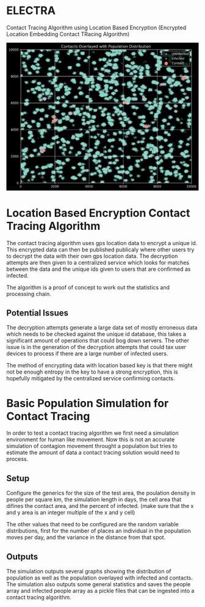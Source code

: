 # ELECTRA
Contact Tracing Algorithm using Location Based Encryption (Encrypted Location Embedding Contact TRacing Algorithm)

![](test_contact_image.png)

# Location Based Encryption Contact Tracing Algorithm

The contact tracing algorithm uses gps location data to encrypt a unique id. This encrypted data can then be published publicaly where other users try to decrypt the data with their own gps location data. The decryption attempts are then given to a centralized service which looks for matches between the data and the unique ids given to users that are confirmed as infected.

The algorithm is a proof of concept to work out the statistics and processing chain.

## Potential Issues

The decryption attempts generate a large data set of mostly erroneous data which needs to be checked against the unique id database, this takes a significant amount of operations that could bog down servers. The other issue is in the generation of the decryption attempts that could tax user devices to process if there are a large number of infected users. 

The method of encrypting data with location based key is that there might not be enough entropy in the key to have a strong encryption, this is hopefully mitigated by the centralized service confirming contacts.

# Basic Population Simulation for Contact Tracing

In order to test a contact tracing algorithm we first need a simulation environment for human like movement. Now this is not an accurate simulation of contagion movement throught a population but tries to estimate the amount of data a contact tracing solution would need to process.

## Setup

Configure the generics for the size of the test area, the poulation density in people per square km, the simulation length in days, the cell area that difines the contact area, and the percent of infected. (make sure that the x and y area is an integer multiple of the x and y cell)

The other values that need to be configured are the random variable distributions, first for the number of places an individual in the population moves per day, and the variance in the distance from that spot.

## Outputs

The simulation outputs several graphs showing the distribution of population as well as the population overlayed with infected and contacts. The simulation also outputs some general statistics and saves the people array and infected people array as a pickle files that can be ingested into a contact tracing algorithm.